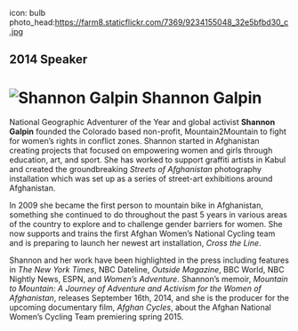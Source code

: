 icon: bulb
photo_head:https://farm8.staticflickr.com/7369/9234155048_32e5bfbd30_c.jpg

## 2014 Speaker

# ![Shannon Galpin](http://imgs.wds.fm/shannon-galpin-round.png) Shannon Galpin

<div class="zig-zags_blue"></div>

National Geographic Adventurer of the Year and global activist **Shannon Galpin** founded the Colorado based non-profit, Mountain2Mountain to fight for women’s rights in conflict zones. Shannon started in Afghanistan creating projects that focused on empowering women and girls through education, art, and sport. She has worked to support graffiti artists in Kabul and created the groundbreaking *Streets of Afghanistan* photography installation which was set up as a series of street-art exhibitions around Afghanistan.

In 2009 she became the first person to mountain bike in Afghanistan, something she continued to do throughout the past 5 years in various areas of the country to explore and to challenge gender barriers for women. She now supports and trains the first Afghan Women’s National Cycling team and is preparing to launch her newest art installation, *Cross the Line*.

Shannon and her work have been highlighted in the press including features in *The New York Times*, NBC Dateline, *Outside Magazine*, BBC World, NBC Nightly News, ESPN, and *Women’s Adventure*. Shannon’s memoir, *Mountain to Mountain: A Journey of Adventure and Activism for the Women of Afghanistan*, releases September 16th, 2014, and she is the producer for the upcoming documentary film, *Afghan Cycles*, about the Afghan National Women’s Cycling Team premiering spring 2015.
